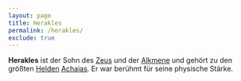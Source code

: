 ```yaml
---
layout: page
title: Herakles
permalink: /herakles/
exclude: true
---
```


**Herakles** ist der Sohn des [Zeus](/zeus/) und der [Alkmene](/alkmene/) und gehört zu den größten [Helden](/helden/) [Achaias](/achaia/). Er war berühmt für seine physische Stärke.
